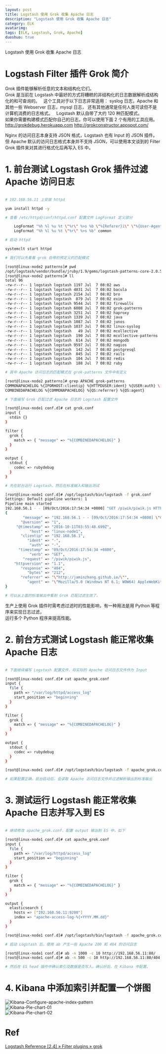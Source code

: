 ```yaml
---
layout: post
title: Logstash 使用 Grok 收集 Apache 日志
description: "Logstash 使用 Grok 收集 Apache 日志"
category: ELK
avatarimg:
tags: [ELK, Logstash, Grok, Apache]
duoshuo: true
---
```


Logstash 使用 Grok 收集 Apache 日志


# Logstash Filter 插件 Grok 简介

Grok 插件能够解析任意的文本和结构化它们。  
Grok 是当前在 Logstash 中最好的方式将糟糕的非结构化的日志数据解析成结构化的和可查询的。  
这个工具对于以下日志非常适用： 
syslog 日志，Apache 和其他一些 Webserver 日志，mysql 日志，
还有其他通常是任何人类可读但不是计算机消费的日志格式。  
Logstash 默认自带了大约 120 种匹配模式。  
如果你需要构建模式匹配你自己的日志，你可以使用下面 2 个有用的工具应用。  
http://grokdebug.herokuapp.com
http://grokconstructor.appspot.com/ 
	

Nginx 的访问日志本身支持 JSON 格式，Logstash 也有 Input 的 JSON 插件。
但 Apache 默认的访问日志格式本身并不支持 JSON，可以使用本文谈到的 Filter Grok 插件来对其进行格式化后再写入 ES 中。

# 1. 前台测试 Logstash Grok 插件过滤 Apache 访问日志


```bash

# 192.168.56.11 上安装 httpd

yum install httpd -y

# 查看 /etc/httpd/conf/httpd.conf 配置文件 LogFormat 定义部分

    LogFormat "%h %l %u %t \"%r\" %>s %b \"%{Referer}i\" \"%{User-Agent}i\"" combined
    LogFormat "%h %l %u %t \"%r\" %>s %b" common

# 启动 httpd

systemclt start httpd

# 我们可以先看看 grok 自带的预定义的匹配模式

[root@linux-node2 patterns]# pwd
/opt/logstash/vendor/bundle/jruby/1.9/gems/logstash-patterns-core-2.0.5/patterns
[root@linux-node2 patterns]# ll
total 96
-rw-r--r-- 1 logstash logstash 1197 Jul  7 08:02 aws
-rw-r--r-- 1 logstash logstash 4831 Jul  7 08:02 bacula
-rw-r--r-- 1 logstash logstash 2154 Jul  7 08:02 bro
-rw-r--r-- 1 logstash logstash  879 Jul  7 08:02 exim
-rw-r--r-- 1 logstash logstash 9544 Jul  7 08:02 firewalls
-rw-r--r-- 1 logstash logstash 6008 Jul  7 08:02 grok-patterns
-rw-r--r-- 1 logstash logstash 3251 Jul  7 08:02 haproxy
-rw-r--r-- 1 logstash logstash 1339 Jul  7 08:02 java
-rw-r--r-- 1 logstash logstash 1087 Jul  7 08:02 junos
-rw-r--r-- 1 logstash logstash 1037 Jul  7 08:02 linux-syslog
-rw-r--r-- 1 logstash logstash   49 Jul  7 08:02 mcollective
-rw-r--r-- 1 logstash logstash  190 Jul  7 08:02 mcollective-patterns
-rw-r--r-- 1 logstash logstash  614 Jul  7 08:02 mongodb
-rw-r--r-- 1 logstash logstash 9597 Jul  7 08:02 nagios
-rw-r--r-- 1 logstash logstash  142 Jul  7 08:02 postgresql
-rw-r--r-- 1 logstash logstash  845 Jul  7 08:02 rails
-rw-r--r-- 1 logstash logstash  104 Jul  7 08:02 redis
-rw-r--r-- 1 logstash logstash  188 Jul  7 08:02 ruby

# 其中 Apache 访问日志的匹配模式在 grok-patterns 文件中有定义

[root@linux-node2 patterns]# grep APACHE grok-patterns 
COMMONAPACHELOG %{IPORHOST:clientip} %{HTTPDUSER:ident} %{USER:auth} \[%{HTTPDATE:timestamp}\] "(?:%{WORD:verb} %{NOTSPACE:request}(?: HTTP/%{NUMBER:httpversion})?|%{DATA:rawrequest})" %{NUMBER:response} (?:%{NUMBER:bytes}|-)
COMBINEDAPACHELOG %{COMMONAPACHELOG} %{QS:referrer} %{QS:agent}

# 下面编写 Grok 匹配过滤 Apache 日志的 Logstash 配置文件

[root@linux-node1 conf.d]# cat grok.conf 
input {
  stdin {}
}

filter {
  grok {
    match => { "message" => "%{COMBINEDAPACHELOG}" }
  }
}

output {
  stdout {
    codec => rubydebug
  }
}

# 先在前台运行 Logstash，然后在标准输入和输出测试

[root@linux-node1 conf.d]# /opt/logstash/bin/logstash -f grok.conf 
Settings: Default pipeline workers: 1
Pipeline main started
192.168.56.1 - - [09/Oct/2016:17:54:34 +0800] "GET /piwik/piwik.js HTTP/1.1" 404 212 "http://jaminzhang.github.io/" "Mozilla/5.0 (Windows NT 6.1; WOW64) AppleWebKit/537.36 (KHTML, like Gecko) Chrome/53.0.2785.143 Safari/537.36"
{
        "message" => "192.168.56.1 - - [09/Oct/2016:17:54:34 +0800] \"GET /piwik/piwik.js HTTP/1.1\" 404 212 \"http://jaminzhang.github.io/\" \"Mozilla/5.0 (Windows NT 6.1; WOW64) AppleWebKit/537.36 (KHTML, like Gecko) Chrome/53.0.2785.143 Safari/537.36\"",
       "@version" => "1",
     "@timestamp" => "2016-10-11T03:55:48.699Z",
           "host" => "linux-node1",
       "clientip" => "192.168.56.1",
          "ident" => "-",
           "auth" => "-",
      "timestamp" => "09/Oct/2016:17:54:34 +0800",
           "verb" => "GET",
        "request" => "/piwik/piwik.js",
    "httpversion" => "1.1",
       "response" => "404",
          "bytes" => "212",
       "referrer" => "\"http://jaminzhang.github.io/\"",
          "agent" => "\"Mozilla/5.0 (Windows NT 6.1; WOW64) AppleWebKit/537.36 (KHTML, like Gecko) Chrome/53.0.2785.143 Safari/537.36\""
}

# 可以从上面的标准输出中看到 Grok 匹配过滤生效了。

```    

>
生产上使用 Grok 插件时需考虑过滤时的性能影响，有一种用法是用 Python 等程序来实现日志过滤，  
运行多个 Python 程序来提高性能。


# 2. 前台方式测试 Logstash 能正常收集 Apache 日志

```bash

# 下面继续编写 Logstash 配置文件，将实际的 Apache 访问日志文件作为 Input 

[root@linux-node1 conf.d]# cat apache_grok.conf
input {
  file {
    path => "/var/log/httpd/access_log"
    start_position => "beginning"
  }
}

filter {
  grok {
    match => { "message" => "%{COMBINEDAPACHELOG}" }
  }
}

output {
  stdout {
    codec => rubydebug
  }
}

[root@linux-node1 conf.d]# /opt/logstash/bin/logstash -f apache_grok.conf

# 如果配置正确，前台启动后，会读取 Apache 访问日志文件并过滤解析输出到标准输出

```    

# 3. 测试运行 Logstash 能正常收集 Apache 日志并写入到 ES

```bash

# 继续修改 apache_grok.conf，配置 output 输出到 ES 中，如下

[root@linux-node1 conf.d]# cat apache_grok.conf 
input {
  file {
    path => "/var/log/httpd/access_log"
    start_position => "beginning"
  }
}

filter {
  grok {
    match => { "message" => "%{COMBINEDAPACHELOG}" }
  }
}

output {
  elasticsearch {
    hosts => ["192.168.56.11:9200"]
    index => "apache-access-log-%{+YYYY.MM.dd}"
  }
}

[root@linux-node1 conf.d]# /opt/logstash/bin/logstash -f apache_grok.conf

# 启动 Logstash 后，使用 ab 产生一些 Apache 200 和 404 的访问日志

[root@linux-node1 conf.d]# ab -n 1000 -c 10 http://192.168.56.11:80/
[root@linux-node1 conf.d]# ab -n 500 -c 10 http://192.168.56.11:80/404

# 然后在 ES head 插件中确认索引及数据是否写入。确认好后，在 Kibana 中配置。

```    

# 4. Kibana 中添加索引并配置一个饼图

![Kibana-Configure-apache-index-pattern](http://jaminzhang.github.io/images/ELK/Kibana-Configure-apache-index-pattern.png)  
![Kibana-Pie-chart-01](http://jaminzhang.github.io/images/ELK/Kibana-Pie-chart-01.png)  
![Kibana-Pie-chart-02](http://jaminzhang.github.io/images/ELK/Kibana-Pie-chart-02.png)  


# Ref
[Logstash Reference [2.4] » Filter plugins » grok](https://www.elastic.co/guide/en/logstash/current/plugins-filters-grok.html)  
